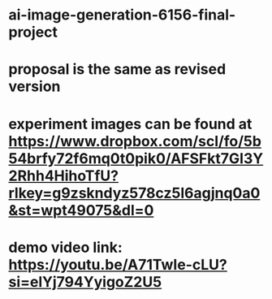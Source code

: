 # ai-image-generation-6156-final-project
# proposal is the same as revised version
# experiment images can be found at https://www.dropbox.com/scl/fo/5b54brfy72f6mq0t0pik0/AFSFkt7GI3Y2Rhh4HihoTfU?rlkey=g9zskndyz578cz5l6agjnq0a0&st=wpt49075&dl=0 
# demo video link:  https://youtu.be/A71TwIe-cLU?si=elYj794YyigoZ2U5
